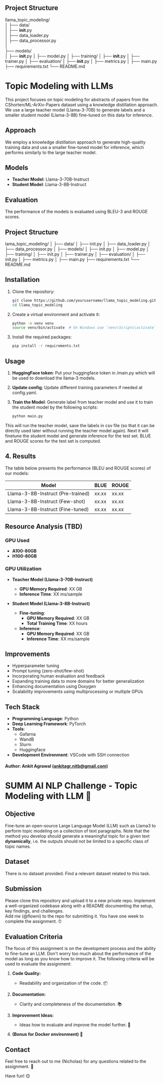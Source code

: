 

## Project Structure

llama_topic_modeling/  
│ 
├── data/  
│     ├── __init__.py  
│   ├── data_loader.py  
│   ├── data_processor.py  
│  
├── models/  
│   ├── __init__.py
│   ├── model.py
│
├── training/
│   ├── __init__.py
│   ├── trainer.py
│
├── evaluation/
│   ├── __init__.py
│   ├── metrics.py
│
├── main.py
├── requirements.txt
└── README.md



# Topic Modeling with LLMs

This project focuses on topic modeling for abstracts of papers from the CShorten/ML-ArXiv-Papers dataset using a knowledge distillation approach. We use a large teacher model (Llama-3-70B) to generate labels and a smaller student model (Llama-3-8B) fine-tuned on this data for inference.

## Approach

We employ a knowledge distillation approach to generate high-quality training data and use a smaller fine-tuned model for inference, which performs similarly to the large teacher model.

## Models

- **Teacher Model**: Llama-3-70B-Instruct
- **Student Model**: Llama-3-8B-Instruct

## Evaluation

The performance of the models is evaluated using BLEU-3 and ROUGE scores.

## Project Structure

lama_topic_modeling/
│
├── data/
│ ├── init.py
│ ├── data_loader.py
│ ├── data_processor.py
│
├── models/
│ ├── init.py
│ ├── model.py
│
├── training/
│ ├── init.py
│ ├── trainer.py
│
├── evaluation/
│ ├── init.py
│ ├── metrics.py
│
├── main.py
├── requirements.txt
└── README.md



## Installation

1. Clone the repository:
    ```bash
    git clone https://github.com/yourusername/llama_topic_modeling.git
    cd llama_topic_modeling
    ```

2. Create a virtual environment and activate it:
    ```bash
    python -m venv venv
    source venv/bin/activate  # On Windows use `venv\Scripts\activate`
    ```

3. Install the required packages:
    ```bash
    pip install -r requirements.txt
    ```

## Usage

1. **HuggingFace token**: Put your huggingface token in /main.py which will be used to download the llama-3 models.

2. **Update config**; Update different training parameters if needed at config.yaml.

3. **Train the Model**: Generate label from teacher model and use it to train the student model by the following scripts: 
    ```bash
    python main.py
    ```

This will run the teacher model, save the labels in csv file (so that it can be directly used later without running the teacher model again). Next it will finetune the student model and generate inference for the test set. 
BLUE and ROUGE scores for the test set is computed.


## 4. Results
The table below presents the performance (BLEU and ROUGE scores) of our models:

Model                              |    BLUE    |  ROUGE  |
-----------------------------------|------------|---------|
Llama-3-8B-Instruct (Pre-trained)  |  xx.xx     |  xx.xx  |
Llama-3-8B-Instruct (Few-shot)     |  xx.xx     |  xx.xx  |
Llama-3-8B-Instruct (Fine-tuned)   |  xx.xx     |  xx.xx  |

## Resource Analysis (TBD)

### GPU Used
- **A100-80GB**
- **H100-80GB**

### GPU Utilization

- **Teacher Model (Llama-3-70B-Instruct)**
  - **GPU Memory Required**: XX GB
  - **Inference Time**: XX ms/sample

- **Student Model (Llama-3-8B-Instruct)**
  - **Fine-tuning**:
    - **GPU Memory Required**: XX GB
    - **Total Training Time**: XX hours
  - **Inference**:
    - **GPU Memory Required**: XX GB
    - **Inference Time**: XX ms/sample

    
## Improvements

- Hyperparameter tuning
- Prompt tuning (zero-shot/few-shot)
- Incorporating human evaluation and feedback
- Expanding training data to more domains for better generalization
- Enhancing documentation using Doxygen
- Scalability improvements using multiprocessing or multiple GPUs


## Tech Stack

- **Programming Language**: Python
- **Deep Learning Framework**: PyTorch
- **Tools**:
  - Gafarna
  - WandB
  - Slurm
  - Huggingface
- **Development Environment**: VSCode with SSH connection


#### Author: Ankit Agrawal (ankitagr.nitb@gmail.com)







# SUMM AI NLP Challenge - Topic Modeling with LLM 🚀

## Objective
Fine-tune an open-source Large Language Model (LLM) such as Llama3 to perform topic modeling on a collection of text paragraphs. Note that the method you develop should generate a meaningful topic for a given text **dynamically**, i.e. the outputs should not be limited to a specific class of topic names.

## Dataset
There is no dataset provided. Find a relevant dataset related to this task.

## Submission
Please clone this repository and upload it to a new private repo.
Implement a well-organized codebase along with a README documenting the setup, key findings, and challenges.  
Add me (@flowni) to the repo for submitting it.
You have one week to complete the assignment. ⏰

## Evaluation Criteria
The focus of this assignment is on the development process and the ability to fine-tune an LLM. Don't worry too much about the performance of the model as long as you know how to improve it.
The following criteria will be used to evaluate the assignment:

1. **Code Quality:**
   - Readability and organization of the code. 📦

2. **Documentation:**
   - Clarity and completeness of the documentation. 📚

3. **Improvement Ideas:**
   - Ideas how to evaluate and improve the model further. 🚀

4. **(Bonus for Docker environment)** 🐳

## Contact
Feel free to reach out to me (Nicholas) for any questions related to the assignment. 📧

Have fun! 😊